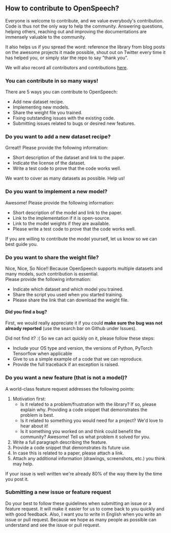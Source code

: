 ## How to contribute to OpenSpeech?
  
Everyone is welcome to contribute, and we value everybody's contribution. Code is thus not the only way to help the community. Answering questions, helping others, reaching out and improving the documentations are immensely valuable to the community.
    
It also helps us if you spread the word: reference the library from blog posts on the awesome projects it made possible, shout out on Twitter every time it has helped you, or simply star the repo to say "thank you".  
    
We will also record all contributors and contributions [here](https://github.com/sooftware/OpenSpeech/blob/main/CONTRIBUTORS.md).  
    
### You can contribute in so many ways!
  
There are 5 ways you can contribute to OpenSpeech:

- Add new dataset recipe.
- Implementing new models.
- Share the weight file you trained.
- Fixing outstanding issues with the existing code.
- Submitting issues related to bugs or desired new features.
  
### Do you want to add a new dataset recipe?
  
Grreat!! Please provide the following information:  
  
- Short description of the dataset and link to the paper.  
- Indicate the license of the dataset.
- Write a test code to prove that the code works well.
  
We want to cover as many datasets as possible. Help us!
  
### Do you want to implement a new model?
  
Awesome! Please provide the following information:  
  
- Short description of the model and link to the paper.
- Link to the implementation if it is open-source.
- Link to the model weights if they are available.
- Please write a test code to prove that the code works well.

If you are willing to contribute the model yourself, let us know so we can best guide you.  
  
### Do you want to share the weight file?
  
Nice, Nice, So Nice!! Because OpenSpeech supports multiple datasets and many models, such contribution is essential.  
Please provide the following information:  
  
- Indicate which dataset and which model you trained.
- Share the script you used when you started training.
- Please share the link that can download the weight file.
  
#### Did you find a bug?
  
First, we would really appreciate it if you could **make sure the bug was not already reported** (use the search bar on Github under Issues).  
  
Did not find it? :( So we can act quickly on it, please follow these steps:  
  
- Include your OS type and version, the versions of Python, PyTorch Tensorflow when applicable
- Give to us a simple example of a code that we can reproduce.
- Provide the full traceback if an exception is raised.  
  
### Do you want a new feature (that is not a model)?
  
A world-class feature request addresses the following points:
  
1. Motivation first:
    - Is it related to a problem/frustration with the library? If so, please explain why. Providing a code snippet that demonstrates the problem is best.
    - Is it related to something you would need for a project? We'd love to hear about it!
    - Is it something you worked on and think could benefit the community? Awesome! Tell us what problem it solved for you.
2. Write a full paragraph describing the feature.
3. Provide a code snippet that demonstrates its future use.
4. In case this is related to a paper, please attach a link.
5. Attach any additional information (drawings, screenshots, etc.) you think may help.
  
If your issue is well written we're already 80% of the way there by the time you post it.
  

### Submitting a new issue or feature request
  
Do your best to follow these guidelines when submitting an issue or a feature request. It will make it easier for us to come back to you quickly and with good feedback. 
Also, I want you to write in English when you write an issue or pull request. Because we hope as many people as possible can understand and see the issue or pull request.
    
